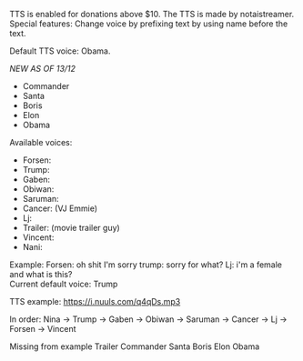 TTS is enabled for donations above $10. The TTS is made by notaistreamer.  
Special features: Change voice by prefixing text by using name before the text.

Default TTS voice: Obama.

*NEW AS OF 13/12*
- Commander
- Santa
- Boris
- Elon
- Obama

Available voices:
- Forsen:
- Trump:
- Gaben:
- Obiwan:
- Saruman:
- Cancer: (VJ Emmie)
- Lj:
- Trailer: (movie trailer guy)
- Vincent:
- Nani:



Example: Forsen: oh shit I'm sorry trump: sorry for what? Lj: i'm a female and what is this?  
Current default voice: Trump

TTS example: 
https://i.nuuls.com/q4qDs.mp3

In order: Nina -> Trump -> Gaben -> Obiwan -> Saruman -> Cancer -> Lj -> Forsen -> Vincent

Missing from example
Trailer
Commander
Santa
Boris
Elon
Obama
